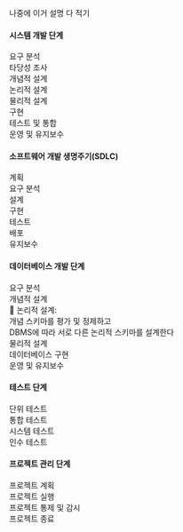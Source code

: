 나중에 이거 설명 다 적기  

#### 시스템 개발 단계
요구 분석  
타당성 조사  
개념적 설계  
논리적 설계  
물리적 설계  
구현  
테스트 및 통합  
운영 및 유지보수  
  
#### 소프트웨어 개발 생명주기(SDLC)
계획  
요구 분석  
설계  
구현  
테스트  
배포  
유지보수  
#### 데이터베이스 개발 단계  
요구 분석  
개념적 설계  
💛 논리적 설계:  
개념 스키마를 평가 및 정제하고  
DBMS에 따라 서로 다른 논리적 스키마를 설계한다  
물리적 설계  
데이터베이스 구현  
운영 및 유지보수  
#### 테스트 단계  
단위 테스트  
통합 테스트  
시스템 테스트  
인수 테스트  
#### 프로젝트 관리 단계
프로젝트 계획  
프로젝트 실행  
프로젝트 통제 및 감시  
프로젝트 종료  

